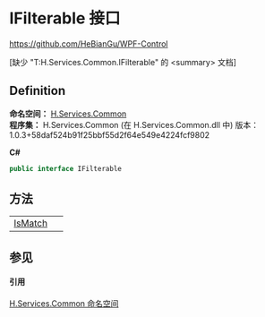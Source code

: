 # IFilterable 接口
https://github.com/HeBianGu/WPF-Control

\[缺少 "T:H.Services.Common.IFilterable" 的 &lt;summary&gt; 文档\]



## Definition
**命名空间：** <a href="b9cdd84f-6623-a51a-f53b-465103ced202">H.Services.Common</a>  
**程序集：** H.Services.Common (在 H.Services.Common.dll 中) 版本：1.0.3+58daf524b91f25bbf55d2f64e549e4224fcf9802

**C#**
``` C#
public interface IFilterable
```



## 方法
<table>
<tr>
<td><a href="365deebd-63fe-66cd-7b5d-f8122c84de96">IsMatch</a></td>
<td> </td></tr>
</table>

## 参见


#### 引用
<a href="b9cdd84f-6623-a51a-f53b-465103ced202">H.Services.Common 命名空间</a>  
